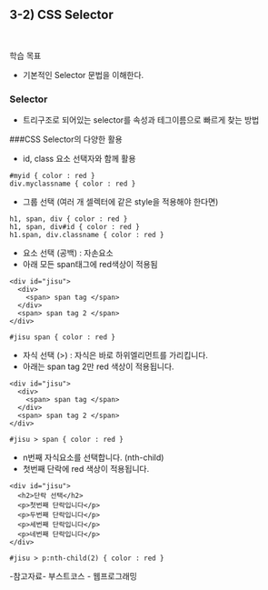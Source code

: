 ## 3-2) CSS Selector

<br/>


학습 목표
   - 기본적인 Selector 문법을 이해한다.

### Selector

   - 트리구조로 되어있는 selector를 속성과 테그이름으로 빠르게 찾는 방법

###CSS Selector의 다양한 활용

   - id, class 요소 선택자와 함께 활용  


~~~
#myid { color : red }
div.myclassname { color : red }
~~~

   - 그룹 선택 (여러 개 셀렉터에 같은 style을 적용해야 한다면)
~~~
h1, span, div { color : red }
h1, span, div#id { color : red }
h1.span, div.classname { color : red }
~~~
   - 요소 선택 (공백) : 자손요소
   - 아래 모든 span태그에 red색상이 적용됨
~~~
<div id="jisu">
  <div>
    <span> span tag </span>
  </div>
  <span> span tag 2 </span>
</div>
~~~

~~~
#jisu span { color : red }
~~~

   - 자식 선택 (>) : 자식은 바로 하위엘리먼트를 가리킵니다.
   - 아래는 span tag 2만 red 색상이 적용됩니다.
~~~
<div id="jisu">
  <div>
    <span> span tag </span>
  </div>
  <span> span tag 2 </span>
</div>
~~~

~~~
#jisu > span { color : red }
~~~
 

   - n번째 자식요소를 선택합니다. (nth-child)
   - 첫번째 단락에 red 색상이 적용됩니다.

~~~
<div id="jisu">
  <h2>단락 선택</h2>
  <p>첫번째 단락입니다</p>
  <p>두번째 단락입니다</p>
  <p>세번째 단락입니다</p>
  <p>네번째 단락입니다</p>
</div>
~~~

~~~
#jisu > p:nth-child(2) { color : red }
~~~


-참고자료-
부스트코스 - 웹프로그래밍









  
































